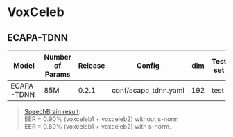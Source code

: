 # VoxCeleb

## ECAPA-TDNN 

| Model | Number of Params | Release | Config | dim | Test set |  Cosine | Cosine + S-Norm | 
| --- | --- | --- | --- | --- | --- | --- | ---- |
| ECAPA-TDNN | 85M | 0.2.1 | conf/ecapa_tdnn.yaml | 192 | test | 0.8188 | 0.7815|

> [SpeechBrain result](https://github.com/speechbrain/speechbrain/tree/develop/recipes/VoxCeleb/SpeakerRec#speaker-verification-using-ecapa-tdnn-embeddings):  
> EER = 0.90% (voxceleb1 + voxceleb2) without s-norm  
> EER = 0.80% (voxceleb1 + voxceleb2) with s-norm.  
